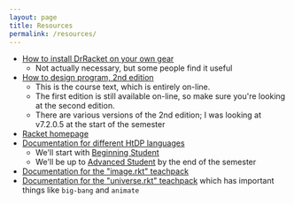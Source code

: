 ```yaml
---
layout: page
title: Resources
permalink: /resources/
---
```


* [How to install DrRacket on your own gear](https://canvas.umn.edu/courses/259728/pages/installing-drracket-on-your-own-gear)
   * Not actually necessary, but some people find it useful
* [How to design program, 2nd edition](https://htdp.org/2021-5-4/Book/)
   * This is the course text, which is entirely on-line.
   * The first edition is still available on-line, so make sure you're looking at the second edition.
   * There are various versions of the 2nd edition; I was looking at v7.2.0.5 at the start of the semester
* [Racket homepage](https://racket-lang.org/)
* [Documentation for different HtDP languages](https://docs.racket-lang.org/htdp-langs/index.html)
   * We'll start with [Beginning Student](https://docs.racket-lang.org/htdp-langs/beginner.html)
   * We'll be up to [Advanced Student](https://docs.racket-lang.org/htdp-langs/advanced.html) by the end of the semester
* [Documentation for the "image.rkt" teachpack](https://docs.racket-lang.org/teachpack/2htdpimage.html)
* [Documentation for the "universe.rkt" teachpack](https://docs.racket-lang.org/teachpack/2htdpuniverse.html) which has important things like `big-bang`
  and `animate`

